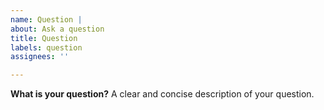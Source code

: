 ```yaml
---
name: Question | 
about: Ask a question
title: Question
labels: question
assignees: ''

---
```


**What is your question?**
A clear and concise description of your question.
